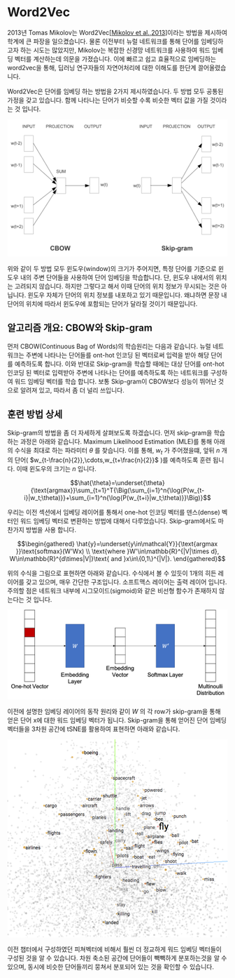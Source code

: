 # Word2Vec

2013년 Tomas Mikolov는 Word2Vec[[Mikolov et al.,2013](https://arxiv.org/abs/1310.4546)]이라는 방법을 제시하여 학계에 큰 파장을 일으켰습니다. 물론 이전부터 뉴럴 네트워크를 통해 단어를 임베딩하고자 하는 시도는 많았지만, Mikolov는 복잡한 신경망 네트워크를 사용하여 워드 임베딩 벡터를 계산하는데 의문을 가졌습니다. 이에 빠르고 쉽고 효율적으로 임베딩하는 word2vec을 통해, 딥러닝 연구자들의 자연어처리에 대한 이해도를 한단계 끌어올렸습니다.

Word2Vec은 단어를 임베딩 하는 방법을 2가지 제시하였습니다. 두 방법 모두 공통된 가정을 갖고 있습니다. 함께 나타나는 단어가 비슷할 수록 비슷한 벡터 값을 가질 것이라는 것 입니다.

![CBOW와 Skip-gram 알고리즘](../assets/06-04-01.png)

위와 같이 두 방법 모두 윈도우(window)의 크기가 주어지면, 특정 단어를 기준으로 윈도우 내의 주변 단어들을 사용하여 단어 임베딩을 학습합니다. 단, 윈도우 내에서의 위치는 고려되지 않습니다. 하지만 그렇다고 해서 이때 단어의 위치 정보가 무시되는 것은 아닙니다. 윈도우 자체가 단어의 위치 정보를 내포하고 있기 때문입니다. 왜냐하면 문장 내 단어의 위치에 따라서 윈도우에 포함되는 단어가 달라질 것이기 때문입니다.

## 알고리즘 개요: CBOW와 Skip-gram

먼저 CBOW(Continuous Bag of Words)의 학습원리는 다음과 같습니다. 뉴럴 네트워크는 주변에 나타나는 단어들를 ont-hot 인코딩 된 벡터로써 입력을 받아 해당 단어를 예측하도록 합니다. 이와 반대로 Skip-gram을 학습할 때에는 대상 단어를 ont-hot 인코딩 된 벡터로 입력받아 주변에 나타나는 단어를 예측하도록 하는 네트워크를 구성하여 워드 임베딩 벡터를 학습 합니다. 보통 Skip-gram이 CBOW보다 성능이 뛰어난 것으로 알려져 있고, 따라서 좀 더 널리 쓰입니다.

## 훈련 방법 상세

Skip-gram의 방법을 좀 더 자세하게 살펴보도록 하겠습니다. 먼저 skip-gram을 학습하는 과정은 아래와 같습니다. Maximum Likelihood Estimation (MLE)를 통해 아래의 수식을 최대로 하는 파라미터 $\theta$ 를 찾습니다. 이를 통해, $w_t$ 가 주어졌을떄, 앞뒤 $n$ 개의 단어( $w_{t-\frac{n}{2}},\cdots,w_{t+\frac{n}{2}}$ )를 예측하도록 훈련 됩니다. <comment> 이때 윈도우의 크기는 $n$ 입니다. </comment>

$$\hat{\theta}=\underset{\theta}{\text{argmax}}\sum_{t=1}^T{\Big(\sum_{i=1}^n{\log{P(w_{t-i}|w_t;\theta)}}+\sum_{i=1}^n{\log{P(w_{t+i}|w_t;\theta)}}\Big)}$$

우리는 이전 섹션에서 임베딩 레이어를 통해서 one-hot 인코딩 벡터를 덴스(dense) 벡터인 워드 임베딩 벡터로 변환하는 방법에 대해서 다루었습니다. Skip-gram에서도 마찬가지 방법을 사용 합니다.

$$\begin{gathered}
\hat{y}=\underset{y\in\mathcal{Y}}{\text{argmax }}\text{softmax}(W'Wx) \\
\text{where }W'\in\mathbb{R}^{|V|\times d}, W\in\mathbb{R}^{d\times|V|}\text{ and }x\in\{0,1\}^{|V|}.
\end{gathered}$$

위의 수식을 그림으로 표현하면 아래와 같습니다. 수식에서 볼 수 있듯이 1개의 히든 레이어를 갖고 있으며, 매우 간단한 구조입니다. <comment> 소프트맥스 레이어는 출력 레이어 입니다. </comment> 주의할 점은 네트워크 내부에 시그모이드(sigmoid)와 같은 비선형 함수가 존재하지 않는다는 것 입니다.

![Skip-gram의 아키텍쳐](../assets/06-04-02.png)

이전에 설명한 임베딩 레이어의 동작 원리와 같이 $W$ 의 각 row가 skip-gram을 통해 얻은 단어 x에 대한 워드 임베딩 벡터가 됩니다. Skip-gram을 통해 얻어진 단어 임베딩 벡터들을 3차원 공간에 tSNE를 활용하여 표현하면 아래와 같습니다.

![Skip-gram을 통해 얻은 word embedding 벡터를 t-SNE를 통해 visualization 한 예제](../assets/06-04-03.png)

이전 챕터에서 구성하였던 피쳐벡터에 비해서 훨씬 더 정교하게 워드 임베딩 벡터들이 구성된 것을 알 수 있습니다. 차원 축소된 공간에 단어들이 빽빽하게 분포하는것을 알 수 있으며, 동시에 비슷한 단어들끼리 뭉쳐서 분포되어 있는 것을 확인할 수 있습니다.
